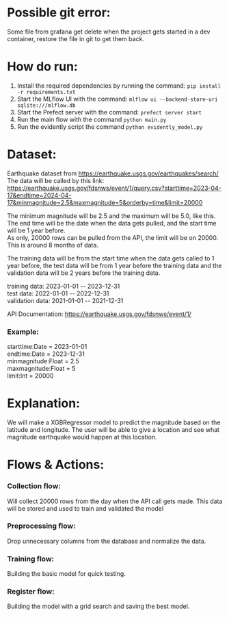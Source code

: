# Possible git error:
Some file from grafana get delete when the project gets started in a dev container, restore the file in git to get them back.

# How do run:
1. Install the required dependencies by running the command: `pip install -r requirements.txt`
2. Start the MLflow UI with the command: `mlflow ui --backend-store-uri sqlite:///mlflow.db`
3. Start the Prefect server with the command: `prefect server start`
4. Run the main flow with the command `python main.py`
5. Run the evidently script the command `python evidently_model.py`


# Dataset:

Earthquake dataset from https://earthquake.usgs.gov/earthquakes/search/ \
The data will be called by this link: https://earthquake.usgs.gov/fdsnws/event/1/query.csv?starttime=2023-04-17&endtime=2024-04-17&minmagnitude=2.5&maxmagnitude=5&orderby=time&limit=20000

The minimum magnitude will be 2.5 and the maximum will be 5.0, like this. \
The end time will be the date when the data gets pulled, and the start time will be 1 year before. \
As only, 20000 rows can be pulled from the API, the limit will be on 20000. This is around 8 months of data.

The training data will be from the start time when the data gets called to 1 year before, the test data will be from 1 year before the training data and the validation data will be 2 years before the training data.

 training data:   2023-01-01 -- 2023-12-31 \
 test data:       2022-01-01 -- 2022-12-31 \
 validation data: 2021-01-01 -- 2021-12-31


API Documentation: https://earthquake.usgs.gov/fdsnws/event/1/

### Example:

starttime:Date = 2023-01-01 \
endtime:Date = 2023-12-31 \
minmagnitude:Float = 2.5 \
maxmagnitude:Float = 5 \
limit:Int = 20000

# Explanation:

We will make a XGBRegressor model to predict the magnitude based on the latitude and longitude. The user will be able to give a location and see what magnitude earthquake would happen at this location.

# Flows & Actions:

### Collection flow:

Will collect 20000 rows from the day when the API call gets made. This data will be stored and used to train and validated the model

### Preprocessing flow:

Drop unnecessary columns from the database and normalize the data.

### Training flow:

Building the basic model for quick testing.

### Register flow:

Building the model with a grid search and saving the best model.
